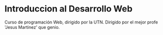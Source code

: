 # Introduccion al Desarrollo Web
Curso de programación Web, dirigido por la UTN. Dirigido por el mejor profe 'Jesus Martinez' que genio.
